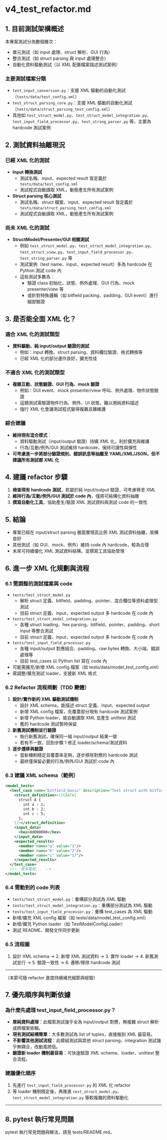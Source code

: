 # v4_test_refactor.md

## 1. 目前測試架構概述

本專案測試分為數個層次：
- 單元測試（如 input 處理、struct 解析、GUI 行為）
- 整合測試（如 struct parsing 與 input 處理整合）
- 自動化資料驅動測試（以 XML 配置檔案描述測試案例）

### 主要測試檔案分類
- `test_input_conversion.py`：支援 XML 驅動的自動化測試（`tests/data/test_config.xml`）
- `test_struct_parsing_core.py`：支援 XML 驅動的自動化測試（`tests/data/struct_parsing_test_config.xml`）
- 其他如 `test_struct_model.py`、`test_struct_model_integration.py`、`test_input_field_processor.py`、`test_string_parser.py` 等，主要為 hardcode 測試案例

## 2. 測試資料抽離現況

### 已經 XML 化的測試
- **Input 轉換測試**
  - 測試名稱、input、expected result 皆定義於 `tests/data/test_config.xml`
  - 測試程式自動讀取 XML，動態產生所有測試案例
- **Struct parsing 核心測試**
  - 測試名稱、struct 檔案、input、expected result 皆定義於 `tests/data/struct_parsing_test_config.xml`
  - 測試程式自動讀取 XML，動態產生所有測試案例

### 尚未 XML 化的測試
- **StructModel/Presenter/GUI 相關測試**
  - 例如 `test_struct_model.py`、`test_struct_model_integration.py`、`test_struct_view.py`、`test_input_field_processor.py`、`test_string_parser.py` 等
  - 測試案例（test name、input、expected result）多為 hardcode 在 Python 測試 code 內
  - 這些測試多數為：
    - 驗證 class 初始化、狀態、例外處理、GUI 行為、mock presenter/view 等
    - 或針對特殊邏輯（如 bitfield packing、padding、GUI event）進行細部驗證

## 3. 是否能全面 XML 化？

### 適合 XML 化的測試類型
- **資料驅動、純 input/output 驗證的測試**
  - 例如：input 轉換、struct parsing、資料欄位驗證、格式轉換等
  - 已經 XML 化的部分運作良好，擴充性佳

### 不適合 XML 化的測試類型
- **複雜互動、狀態驗證、GUI 行為、mock 驗證**
  - 例如：GUI event、mock presenter/view 呼叫、例外處理、物件狀態驗證
  - 這類測試需驗證物件行為、例外、UI 狀態，難以用純資料描述
  - 強行 XML 化會讓測試程式變得複雜且難維護

### 綜合建議
- **維持現有混合模式**：
  - 資料驅動測試（input/output 驗證）持續 XML 化，利於擴充與維護
  - 行為/互動/例外/GUI 測試維持 hardcode，保持可讀性與彈性
- **可考慮進一步將部分驗證規則、錯誤訊息等抽離至 YAML/XML/JSON，但不建議所有測試都 XML 化**

## 4. 建議 refactor 步驟
1. **檢查現有 hardcode 測試**，若屬於純 input/output 驗證，可考慮移至 XML
2. **維持行為/互動/例外/GUI 測試於 code 內**，僅將可結構化資料抽離
3. **撰寫自動化工具**，協助產生/驗證 XML 測試資料與測試 code 的一致性

## 5. 結論
- 專案已經在 input/struct parsing 層面實現高比例 XML 測試資料抽離，架構良好
- 其他測試（如 GUI、mock、例外）維持 code 內 hardcode，較為合理
- 未來可持續優化 XML 測試資料結構，並撰寫工具協助管理 

## 6. 進一步 XML 化規劃與流程

### 6.1 需調整的測試檔案與 code
- `tests/test_struct_model.py`
  - 解析 struct 定義、bitfield、padding、pointer、混合欄位等資料處理型測試
  - 目前 struct 定義、input、expected output 多 hardcode 在 code 內
- `tests/test_struct_model_integration.py`
  - 各種 struct loading、hex parsing、bitfield、pointer、padding、short input 等整合測試
  - 目前 struct 定義、input、expected output 多 hardcode 在 code 內
- `tests/test_input_field_processor.py`
  - 各種 input/output 對應組合、padding、raw bytes 轉換、大小端、錯誤處理等
  - 目前 test_cases 以 Python list 寫在 code 內
- 可能需擴充/新增 XML config 檔案（如 tests/data/model_test_config.xml）
- 需調整/擴充測試 loader，支援新 XML 格式

### 6.2 Refactor 流程規劃（TDD 變體）
1. **設計/實作新的 XML 驅動測試機制**
   - 設計 XML schema，能描述 struct 定義、input、expected output
   - 新增 XML config 檔案，先覆蓋部分現有 hardcode 測試案例
   - 新增 Python loader，能自動讀取 XML 並產生 unittest 測試
   - 舊的 hardcode 測試暫時保留
2. **新舊測試機制並行驗證**
   - 執行新舊測試，確保同一組 input/output 結果一致
   - 若有不一致，回到步驟 1 修正 loader/schema/測試資料
3. **逐步遷移與驗證**
   - 當新機制穩定且覆蓋率足夠，逐步移除對應的 hardcode 測試
   - 最終僅保留必要的行為/例外/GUI 測試於 code 內

### 6.3 建議 XML schema（範例）
```xml
<model_tests>
  <test_case name="bitfield_basic" description="Test struct with bitfields">
    <struct_definition><![CDATA[
      struct A {
        int a : 1;
        int b : 2;
        int c : 5;
      };
    ]]></struct_definition>
    <input_data>
      <hex>8d000000</hex>
    </input_data>
    <expected_results>
      <member name="a" value="1"/>
      <member name="b" value="2"/>
      <member name="c" value="17"/>
    </expected_results>
  </test_case>
  <!-- 更多案例... -->
</model_tests>
```

### 6.4 需動到的 code 列表
- `tests/test_struct_model.py`：重構部分測試為 XML 驅動
- `tests/test_struct_model_integration.py`：重構部分測試為 XML 驅動
- `tests/test_input_field_processor.py`：重構 test_cases 為 XML 驅動
- 新增/擴充 XML config 檔案（如 tests/data/model_test_config.xml）
- 新增/擴充 Python loader（如 TestModelConfigLoader）
- 測試 README、開發文件同步更新

### 6.5 流程圖
1. 設計 XML schema → 2. 新增 XML 測試資料 → 3. 實作 loader → 4. 新舊測試並行 → 5. 驗證一致性 → 6. 遷移/移除 hardcode 測試

---

（本節可隨 refactor 進度持續補充細節與經驗） 

## 7. 優先順序與判斷依據

### 為什麼先處理 test_input_field_processor.py？
- **單純資料處理**：此檔案測試幾乎全為 input/output 對應，無複雜 struct 解析或跨檔案依賴。
- **現有測試結構簡單**：大多數測試為 list of tuples，直接搬到 XML 最容易。
- **不影響其他測試流程**：此模組測試與其他 struct parsing、integration 測試幾乎無耦合，改動風險低。
- **驗證新 loader 機制最容易**：可快速驗證 XML schema、loader、unittest 整合流程。

### 建議優化順序
1. 先進行 `test_input_field_processor.py` 的 XML 化 refactor
2. 等 loader 機制穩定後，再推進 `test_struct_model.py`、`test_struct_model_integration.py` 等較複雜的資料驅動化

--- 

## 8. pytest 執行常見問題

pytest 執行常見問題與解法，請見 tests/README.md。 